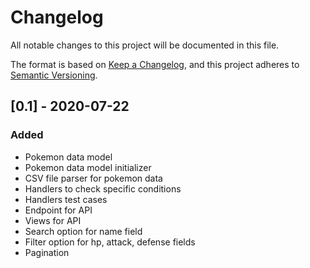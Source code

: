 # Changelog

All notable changes to this project will be documented in this file.

The format is based on [Keep a Changelog](https://keepachangelog.com/en/1.0.0/),
and this project adheres to [Semantic Versioning](https://semver.org/spec/v2.0.0.html).

## [0.1] - 2020-07-22

### Added
- Pokemon data model
- Pokemon data model initializer
- CSV file parser for pokemon data
- Handlers to check specific conditions
- Handlers test cases
- Endpoint for API
- Views for API
- Search option for name field
- Filter option for hp, attack, defense fields
- Pagination

